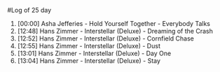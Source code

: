 #Log of 25 day

1. [00:00] Asha Jefferies - Hold Yourself Together - Everybody Talks
1. [12:48] Hans Zimmer - Interstellar (Deluxe) - Dreaming of the Crash
1. [12:52] Hans Zimmer - Interstellar (Deluxe) - Cornfield Chase
1. [12:55] Hans Zimmer - Interstellar (Deluxe) - Dust
1. [13:01] Hans Zimmer - Interstellar (Deluxe) - Day One
1. [13:04] Hans Zimmer - Interstellar (Deluxe) - Stay
